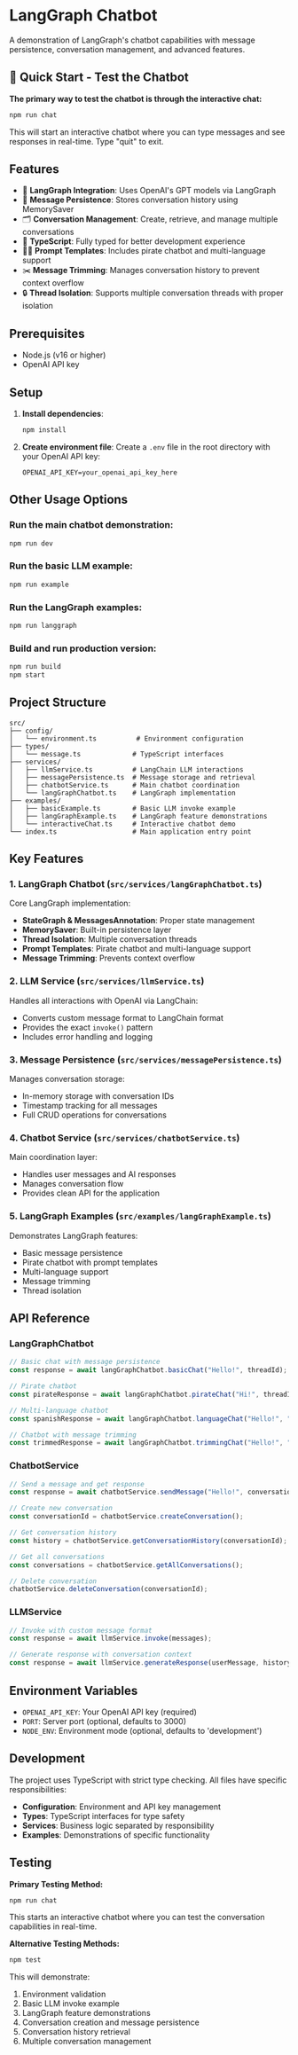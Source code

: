 # LangGraph Chatbot

A demonstration of LangGraph's chatbot capabilities with message persistence, conversation management, and advanced features.

## 🚀 Quick Start - Test the Chatbot

**The primary way to test the chatbot is through the interactive chat:**

```bash
npm run chat
```

This will start an interactive chatbot where you can type messages and see responses in real-time. Type "quit" to exit.

## Features

- 🤖 **LangGraph Integration**: Uses OpenAI's GPT models via LangGraph
- 💾 **Message Persistence**: Stores conversation history using MemorySaver
- 🗂️ **Conversation Management**: Create, retrieve, and manage multiple conversations
- 📝 **TypeScript**: Fully typed for better development experience
- 🏴‍☠️ **Prompt Templates**: Includes pirate chatbot and multi-language support
- ✂️ **Message Trimming**: Manages conversation history to prevent context overflow
- 🔒 **Thread Isolation**: Supports multiple conversation threads with proper isolation

## Prerequisites

- Node.js (v16 or higher)
- OpenAI API key

## Setup

1. **Install dependencies**:
   ```bash
   npm install
   ```

2. **Create environment file**:
   Create a `.env` file in the root directory with your OpenAI API key:
   ```
   OPENAI_API_KEY=your_openai_api_key_here
   ```

## Other Usage Options

### Run the main chatbot demonstration:
```bash
npm run dev
```

### Run the basic LLM example:
```bash
npm run example
```

### Run the LangGraph examples:
```bash
npm run langgraph
```

### Build and run production version:
```bash
npm run build
npm start
```

## Project Structure

```
src/
├── config/
│   └── environment.ts          # Environment configuration
├── types/
│   └── message.ts             # TypeScript interfaces
├── services/
│   ├── llmService.ts          # LangChain LLM interactions
│   ├── messagePersistence.ts  # Message storage and retrieval
│   ├── chatbotService.ts      # Main chatbot coordination
│   └── langGraphChatbot.ts    # LangGraph implementation
├── examples/
│   ├── basicExample.ts        # Basic LLM invoke example
│   ├── langGraphExample.ts    # LangGraph feature demonstrations
│   └── interactiveChat.ts     # Interactive chatbot demo
└── index.ts                   # Main application entry point
```

## Key Features

### 1. LangGraph Chatbot (`src/services/langGraphChatbot.ts`)
Core LangGraph implementation:
- **StateGraph & MessagesAnnotation**: Proper state management
- **MemorySaver**: Built-in persistence layer
- **Thread Isolation**: Multiple conversation threads
- **Prompt Templates**: Pirate chatbot and multi-language support
- **Message Trimming**: Prevents context overflow

### 2. LLM Service (`src/services/llmService.ts`)
Handles all interactions with OpenAI via LangChain:
- Converts custom message format to LangChain format
- Provides the exact `invoke()` pattern
- Includes error handling and logging

### 3. Message Persistence (`src/services/messagePersistence.ts`)
Manages conversation storage:
- In-memory storage with conversation IDs
- Timestamp tracking for all messages
- Full CRUD operations for conversations

### 4. Chatbot Service (`src/services/chatbotService.ts`)
Main coordination layer:
- Handles user messages and AI responses
- Manages conversation flow
- Provides clean API for the application

### 5. LangGraph Examples (`src/examples/langGraphExample.ts`)
Demonstrates LangGraph features:
- Basic message persistence
- Pirate chatbot with prompt templates
- Multi-language support
- Message trimming
- Thread isolation

## API Reference

### LangGraphChatbot

```typescript
// Basic chat with message persistence
const response = await langGraphChatbot.basicChat("Hello!", threadId);

// Pirate chatbot
const pirateResponse = await langGraphChatbot.pirateChat("Hi!", threadId);

// Multi-language chatbot
const spanishResponse = await langGraphChatbot.languageChat("Hello!", "Spanish", threadId);

// Chatbot with message trimming
const trimmedResponse = await langGraphChatbot.trimmingChat("Hello!", "English", threadId);
```

### ChatbotService

```typescript
// Send a message and get response
const response = await chatbotService.sendMessage("Hello!", conversationId);

// Create new conversation
const conversationId = chatbotService.createConversation();

// Get conversation history
const history = chatbotService.getConversationHistory(conversationId);

// Get all conversations
const conversations = chatbotService.getAllConversations();

// Delete conversation
chatbotService.deleteConversation(conversationId);
```

### LLMService

```typescript
// Invoke with custom message format
const response = await llmService.invoke(messages);

// Generate response with conversation context
const response = await llmService.generateResponse(userMessage, history);
```

## Environment Variables

- `OPENAI_API_KEY`: Your OpenAI API key (required)
- `PORT`: Server port (optional, defaults to 3000)
- `NODE_ENV`: Environment mode (optional, defaults to 'development')

## Development

The project uses TypeScript with strict type checking. All files have specific responsibilities:

- **Configuration**: Environment and API key management
- **Types**: TypeScript interfaces for type safety
- **Services**: Business logic separated by responsibility
- **Examples**: Demonstrations of specific functionality

## Testing

**Primary Testing Method:**
```bash
npm run chat
```
This starts an interactive chatbot where you can test the conversation capabilities in real-time.

**Alternative Testing Methods:**
```bash
npm test
```
This will demonstrate:
1. Environment validation
2. Basic LLM invoke example
3. LangGraph feature demonstrations
4. Conversation creation and message persistence
5. Conversation history retrieval
6. Multiple conversation management
